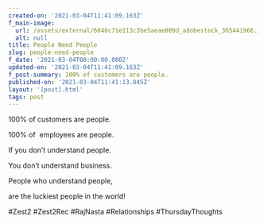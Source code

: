```yaml
---
created-on: '2021-03-04T11:41:09.163Z'
f_main-image:
  url: /assets/external/6040c71e113c3be5aeae809d_adobestock_365441966.jpeg
  alt: null
title: People Need People
slug: people-need-people
f_date: '2021-03-04T00:00:00.000Z'
updated-on: '2021-03-04T11:41:09.163Z'
f_post-summary: 100% of customers are people.
published-on: '2021-03-04T11:41:13.845Z'
layout: '[post].html'
tags: post
---
```


100% of customers are people.

100% of  employees are people.

If you don’t understand people.

You don’t understand business.

People who understand people,

are the luckiest people in the world!

#Zest2 #Zest2Rec #RajNasta #Relationships #ThursdayThoughts

‍
